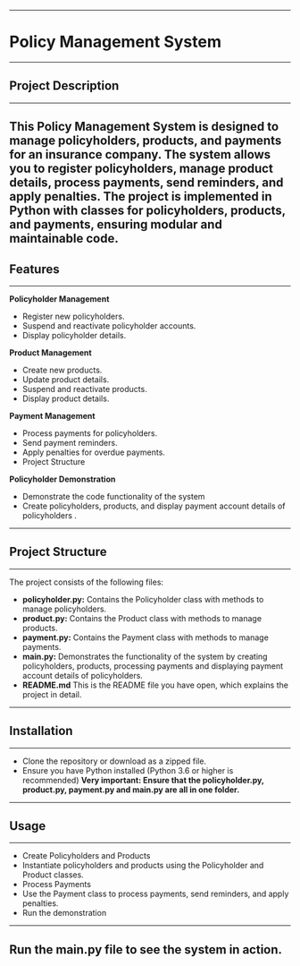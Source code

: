-------------------------------
# Policy Management System
-------------------------------


## Project Description
-------------------------------
This Policy Management System is designed to manage policyholders, products, and payments for an insurance company. 
The system allows you to register policyholders, manage product details, process payments, send reminders, and apply penalties. 
The project is implemented in Python with classes for policyholders, products, and payments, ensuring modular and maintainable code.
----------------------------------------------------------------------------------------------------------

## Features
------------------------------------
**Policyholder Management**
- Register new policyholders.
- Suspend and reactivate policyholder accounts.
- Display policyholder details.

**Product Management**
- Create new products.
- Update product details.
- Suspend and reactivate products.
- Display product details.

**Payment Management**
- Process payments for policyholders.
- Send payment reminders.
- Apply penalties for overdue payments.
- Project Structure

**Policyholder Demonstration**
- Demonstrate the code functionality of the system 
- Create policyholders, products, and display payment account details of policyholders .
---------------------------------------------------------------------------------------------

## Project Structure
------------------------------------------
The project consists of the following files:
- **policyholder.py:** Contains the Policyholder class with methods to manage policyholders.
- **product.py:** Contains the Product class with methods to manage products.
- **payment.py:** Contains the Payment class with methods to manage payments.
- **main.py:** Demonstrates the functionality of the system by creating policyholders, products, processing payments and displaying payment account details of policyholders.
- **README.md** This is the README file you have open, which explains the project in detail.
--------------------------------------------------------------------------------------------------------

## Installation
------------------------------------------------
- Clone the repository or download as a zipped file.
- Ensure you have Python installed (Python 3.6 or higher is recommended)
**Very important: Ensure that the policyholder.py, product.py, payment.py and main.py are all in one folder.**
-------------------------------------------------------------------------------------------------------------------

## Usage
---------------------------------
- Create Policyholders and Products
- Instantiate policyholders and products using the Policyholder and Product classes.
- Process Payments
- Use the Payment class to process payments, send reminders, and apply penalties.
- Run the demonstration
------------------------------
**Run the main.py file to see the system in action.** 
-----------